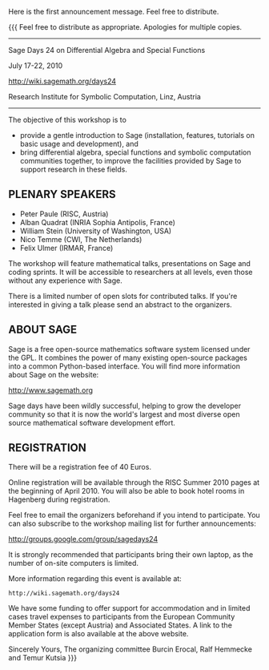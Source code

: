 Here is the first announcement message. Feel free to distribute.

{{{
Feel free to distribute as appropriate. Apologies for multiple copies.

************************************************************
Sage Days 24 
on Differential Algebra and Special Functions

July 17-22, 2010

http://wiki.sagemath.org/days24

Research Institute for Symbolic Computation, Linz, Austria
************************************************************

The objective of this workshop is to
 * provide a gentle introduction to Sage (installation, features,
   tutorials on basic usage and development), and
 * bring differential algebra, special functions and symbolic
   computation communities together, to improve the facilities provided
   by Sage to support research in these fields.


PLENARY SPEAKERS
----------------

 * Peter Paule (RISC, Austria)
 * Alban Quadrat (INRIA Sophia Antipolis, France)
 * William Stein (University of Washington, USA)
 * Nico Temme (CWI, The Netherlands)
 * Felix Ulmer (IRMAR, France)

The workshop will feature mathematical talks, presentations on Sage
and coding sprints. It will be accessible to researchers at all levels,
even those without any experience with Sage.

There is a limited number of open slots for contributed talks. If
you're interested in giving a talk please send an abstract to
the organizers.

ABOUT SAGE
----------

Sage is a free open-source mathematics software system licensed under
the GPL. It combines the power of many existing open-source packages
into a common Python-based interface. You will find more information
about Sage on the website:

   http://www.sagemath.org

Sage days have been wildly successful, helping to grow the developer
community so that it is now the world's largest and most diverse open
source mathematical software development effort.


REGISTRATION
------------

There will be a registration fee of 40 Euros.

Online registration will be available through the RISC Summer 2010
pages at the beginning of April 2010. You will also be able to book
hotel rooms in Hagenberg during registration.

Feel free to email the organizers beforehand if you intend to
participate. You can also subscribe to the workshop mailing list for
further announcements:

http://groups.google.com/group/sagedays24

It is strongly recommended that participants bring their own laptop,
as the number of on-site computers is limited.


More information regarding this event is available at:

    http://wiki.sagemath.org/days24

We have some funding to offer support for accommodation and in limited
cases travel expenses to participants from the European Community Member
States (except Austria) and Associated States. A link to the
application form is also available at the above website.


Sincerely Yours,
The organizing committee Burcin Erocal, Ralf Hemmecke and Temur Kutsia
}}}
